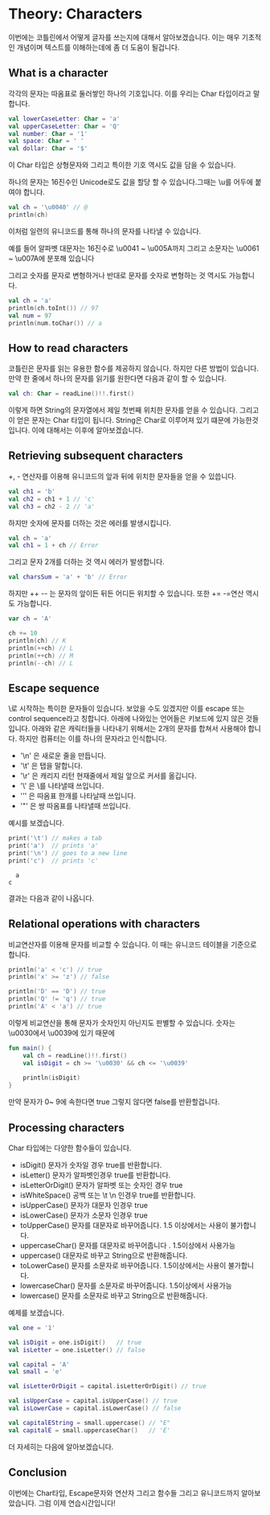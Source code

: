 # Theory: Characters
이번에는 코틀린에서 어떻게 글자를 쓰는지에 대해서 알아보겠습니다. 이는 매우 기초적인 개념이며 텍스트를 이해하는데에 좀 더 도움이 될겁니다.

## What is a character
각각의 문자는 따옴표로 둘러쌓인 하나의 기호입니다. 이를 우리는 Char 타입이라고 말합니다. 
```kotlin
val lowerCaseLetter: Char = 'a'
val upperCaseLetter: Char = 'Q'
val number: Char = '1'
val space: Char = ' '
val dollar: Char = '$'
```
이 Char 타입은 상형문자와 그리고 특이한 기호 역시도 값을 담을 수 있습니다. 

하나의 문자는 16진수인 Unicode로도 값을 할당 할 수 있습니다.그때는 \u를 어두에 붙여야 합니다.

```kotlin
val ch = '\u0040' // @
println(ch)
```
이처럼 일련의 유니코드를 통해 하나의 문자를 나타낼 수 있습니다.

예를 들어 알파벳 대문자는 16진수로 \u0041 ~ \u005A까지 그리고 소문자는 \u0061 ~ \u007A에 분포해 있습니다

그리고 숫자를 문자로 변형하거나 반대로 문자를 숫자로 변형하는 것 역시도 가능합니다.
```kotlin
val ch = 'a'
println(ch.toInt()) // 97
val num = 97
println(num.toChar()) // a
```

## How to read characters
코틀린은 문자를 읽는 유용한 함수를 제공하지 않습니다. 하지만 다른 방법이 있습니다. 만약 한 줄에서 하나의 문자를 읽기를 원한다면 다음과 같이 할 수 있습니다.
```kotlin
val ch: Char = readLine()!!.first()
```
이렇게 하면 String의 문자열에서 제일 첫번째 위치한 문자를 얻을 수 있습니다. 그리고 이 얻은 문자는 Char 타입이 됩니다. String은 Char로 이루어져 있기 떄문에 가능한것입니다. 이에 대해서는 이후에 알아보겠습니다.

## Retrieving subsequent characters
+, - 연산자를 이용해 유니코드의 앞과 뒤에 위치한 문자들을 얻을 수 있씁니다.
```kotlin
val ch1 = 'b'
val ch2 = ch1 + 1 // 'c'
val ch3 = ch2 - 2 // 'a'
```
하지만 숫자에 문자를 더하는 것은 에러를 발생시킵니다.
```kotlin
val ch = 'a'
val ch1 = 1 + ch // Error
```
그리고 문자 2개를 더하는 것 역시 에러가 발생합니다.
```kotlin
val charsSum = 'a' + 'b' // Error
```

하지만 ++ -- 는 문자의 앞이든 뒤든 어디든 위치할 수 있습니다. 또한 += -=연산 역시도 가능합니다.

```kotlin
var ch = 'A'

ch += 10
println(ch) // K
println(++ch) // L
println(++ch) // M
println(--ch) // L
```

## Escape sequence
\로 시작하는 특이한 문자들이 있습니다. 보았을 수도 있겠지만 이를 escape 또는 control sequence라고 칭합니다. 아래에 나와있는 언어들은 키보드에 있지 않은 것들입니다. 아래와 같은 캐릭터들을 나타내기 위해서는 2개의 문자를 합쳐서 사용해야 합니다. 하지만 컴퓨터는 이를 하나의 문자라고 인식합니다.
- '\n' 은 새로운 줄을 만듭니다.
- '\t' 은 탭을 말합니다.
- '\r' 은 캐리지 리턴 현재줄에서 제일 앞으로 커서를 옮깁니다.
- '\\' 은 \를 나타낼때 쓰입니다.
- '\'' 은 따옴표 한개를 나타날때 쓰입니다.
- '\"' 은 쌍 따옴표를 나타낼때 쓰입니다.

예시를 보겠습니다.
```kotlin
print('\t') // makes a tab
print('a')  // prints 'a'
print('\n') // goes to a new line
print('c')  // prints 'c'
```
```shell
  a
c
```
결과는 다음과 같이 나옵니다.

## Relational operations with characters
비교연산자를 이용해 문자를 비교할 수 있습니다. 이 때는 유니코드 테이블을 기준으로 합니다.

```kotlin
println('a' < 'c') // true
println('x' >= 'z') // false

println('D' == 'D') // true
println('Q' != 'q') // true
println('A' < 'a') // true
```

이렇게 비교연산을 통해 문자가 숫자인지 아닌지도 판별할 수 있습니다. 숫자는 \u0030에서 \u0039에 있기 때문에

```kotlin
fun main() {
    val ch = readLine()!!.first()
    val isDigit = ch >= '\u0030' && ch <= '\u0039'
    
    println(isDigit)
}
```
만약 문자가 0~ 9에 속한다면 true 그렇지 않다면 false를 반환할겁니다.

## Processing characters
Char 타입에는 다양한 함수들이 있습니다.

- isDigit() 문자가 숫자일 경우 true를 반환합니다.
- isLetter() 문자가 알파벳인경우 true를 반환합니다.
- isLetterOrDigit() 문자가 알파벳 또는 숫자인 경우 true
- isWhiteSpace() 공백 또는 \t \n 인경우 true를 반환합니다.
- isUpperCase() 문자가 대문자 인경우 true
- isLowerCase() 문자가 소문자 인경우 true
- toUpperCase() 문자를 대문자로 바꾸어줍니다.  1.5 이상에서는 사용이 불가합니다.
- uppercaseChar() 문자를 대문자로 바꾸어줍니다 . 1.5이상에서 사용가능
- uppercase() 대문자로 바꾸고 String으로 반환해줍니다.
- toLowerCase() 문자를 소문자로 바꾸어줍니다. 1.5이상에서는 사용이 불가합니다.
- lowercaseChar() 문자를 소문자로 바꾸어줍니다. 1.5이상에서 사용가능
- lowercase() 문자를 소문자로 바꾸고 String으로 반환해줍니다.

예제를 보겠습니다.
```kotlin
val one = '1'

val isDigit = one.isDigit()   // true
val isLetter = one.isLetter() // false

val capital = 'A'
val small = 'e'

val isLetterOrDigit = capital.isLetterOrDigit() // true

val isUpperCase = capital.isUpperCase() // true
val isLowerCase = capital.isLowerCase() // false

val capitalEString = small.uppercase() // "E"
val capitalE = small.uppercaseChar()   // 'E'
```
더 자세히는 다음에 알아보겠습니다.

## Conclusion
이번에는 Char타입, Escape문자와 연산자 그리고 함수들 그리고 유니코드까지 알아보았습니다. 그럼 이제 연습시간입니다!
